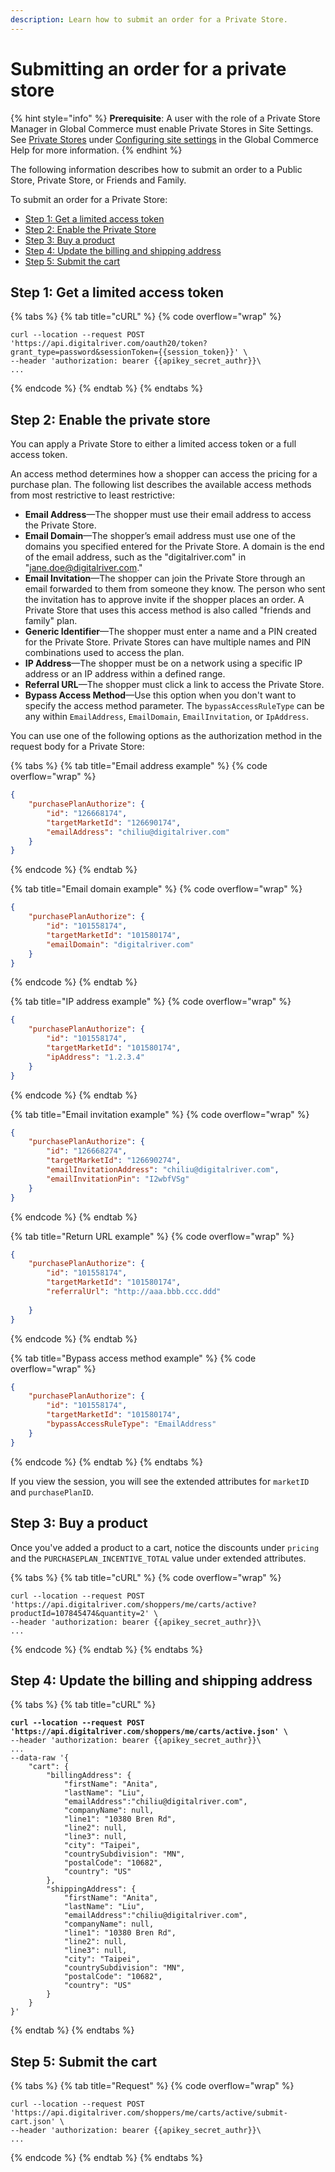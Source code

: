 ```yaml
---
description: Learn how to submit an order for a Private Store.
---
```


# Submitting an order for a private store

{% hint style="info" %}
**Prerequisite**: A user with the role of a Private Store Manager in Global Commerce must enable Private Stores in Site Settings. See [Private Stores](https://help.digitalriver.com/help/gc/Administration/Site/Configuring-site-settings.htm) under [Configuring site settings](https://help.digitalriver.com/help/gc/Administration/Site/Configuring-site-settings.htm) in the Global Commerce Help for more information.
{% endhint %}

The following information describes how to submit an order to a Public Store, Private Store, or Friends and Family.

To submit an order for a Private Store:

* [Step 1: Get a limited access token](submitting-an-order-for-a-private-store.md#step-1-get-a-limited-access-token)
* [Step 2: Enable the Private Store](submitting-an-order-for-a-private-store.md#step-2-enable-the-private-store)
* [Step 3: Buy a product](submitting-an-order-for-a-private-store.md#step-3-buy-a-product)
* [Step 4: Update the billing and shipping address](submitting-an-order-for-a-private-store.md#step-4-update-the-billing-and-shipping-address)
* [Step 5: Submit the cart](submitting-an-order-for-a-private-store.md#step-5-submit-the-cart)

## Step 1: Get a limited access token

{% tabs %}
{% tab title="cURL" %}
{% code overflow="wrap" %}
```http
curl --location --request POST 'https://api.digitalriver.com/oauth20/token?grant_type=password&sessionToken={{session_token}}' \
--header 'authorization: bearer {{apikey_secret_authr}}\
...
```
{% endcode %}
{% endtab %}
{% endtabs %}

## Step 2: Enable the private store

You can apply a Private Store to either a limited access token or a full access token.

An access method determines how a shopper can access the pricing for a purchase plan. The following list describes the available access methods from most restrictive to least restrictive:

* **Email Address**—The shopper must use their email address to access the Private Store.
* **Email Domain**—The shopper’s email address must use one of the domains you specified entered for the Private Store. A domain is the end of the email address, such as the "digitalriver.com" in "jane.doe@digitalriver.com."
* **Email Invitation**—The shopper can join the Private Store through an email forwarded to them from someone they know. The person who sent the invitation has to approve invite if the shopper places an order. A Private Store that uses this access method is also called "friends and family" plan.
* **Generic Identifier**—The shopper must enter a name and a PIN created for the Private Store. Private Stores can have multiple names and PIN combinations used to access the plan.
* **IP Address**—The shopper must be on a network using a specific IP address or an IP address within a defined range.
* **Referral URL**—The shopper must click a link to access the Private Store.
* **Bypass Access Method**—Use this option when you don't want to specify the access method parameter. The `bypassAccessRuleType` can be any within `EmailAddress`, `EmailDomain`, `EmailInvitation`,  or `IpAddress`.

You can use one of the following options as the authorization method in the request body for a Private Store:

{% tabs %}
{% tab title="Email address example" %}
{% code overflow="wrap" %}
```json
{
    "purchasePlanAuthorize": {
        "id": "126668174",
        "targetMarketId": "126690174",
        "emailAddress": "chiliu@digitalriver.com"
    }
}
```
{% endcode %}
{% endtab %}

{% tab title="Email domain example" %}
{% code overflow="wrap" %}
```json
{
    "purchasePlanAuthorize": {
        "id": "101558174",
        "targetMarketId": "101580174",
        "emailDomain": "digitalriver.com"
    }
}
```
{% endcode %}
{% endtab %}

{% tab title="IP address example" %}
{% code overflow="wrap" %}
```json
{
    "purchasePlanAuthorize": {
        "id": "101558174",
        "targetMarketId": "101580174",
        "ipAddress": "1.2.3.4"
    }
}
```
{% endcode %}
{% endtab %}

{% tab title="Email invitation example" %}
{% code overflow="wrap" %}
```json
{
    "purchasePlanAuthorize": {
        "id": "126668274",
        "targetMarketId": "126690274",
        "emailInvitationAddress": "chiliu@digitalriver.com",
        "emailInvitationPin": "I2wbfVSg"
    }
}
```
{% endcode %}
{% endtab %}

{% tab title="Return URL example" %}
{% code overflow="wrap" %}
```json
{
    "purchasePlanAuthorize": {
        "id": "101558174",
        "targetMarketId": "101580174",
        "referralUrl": "http://aaa.bbb.ccc.ddd"
         
    }
}
```
{% endcode %}
{% endtab %}

{% tab title="Bypass access method example" %}
{% code overflow="wrap" %}
```json
{
    "purchasePlanAuthorize": {
        "id": "101558174",
        "targetMarketId": "101580174",
        "bypassAccessRuleType": "EmailAddress"
    }
}
```
{% endcode %}
{% endtab %}
{% endtabs %}

If you view the session, you will see the extended attributes for `marketID` and `purchasePlanID`.

## Step 3: Buy a product

Once you've added a product to a cart, notice the discounts under `pricing` and the `PURCHASEPLAN_INCENTIVE_TOTAL` value under extended attributes.

{% tabs %}
{% tab title="cURL" %}
{% code overflow="wrap" %}
```http
curl --location --request POST 'https://api.digitalriver.com/shoppers/me/carts/active?productId=107845474&quantity=2' \
--header 'authorization: bearer {{apikey_secret_authr}}\
...
```
{% endcode %}
{% endtab %}
{% endtabs %}

## Step 4: Update the billing and shipping address

{% tabs %}
{% tab title="cURL" %}
<pre class="language-javascript" data-overflow="wrap"><code class="lang-javascript"><strong>curl --location --request POST 'https://api.digitalriver.com/shoppers/me/carts/active.json' \
</strong>--header 'authorization: bearer {{apikey_secret_authr}}\
...
--data-raw '{
    "cart": {
        "billingAddress": {
            "firstName": "Anita",
            "lastName": "Liu",
            "emailAddress":"chiliu@digitalriver.com",
            "companyName": null,
            "line1": "10380 Bren Rd",
            "line2": null,
            "line3": null,
            "city": "Taipei",
            "countrySubdivision": "MN",
            "postalCode": "10682",
            "country": "US"
        },
        "shippingAddress": {
            "firstName": "Anita",
            "lastName": "Liu",
            "emailAddress":"chiliu@digitalriver.com",
            "companyName": null,
            "line1": "10380 Bren Rd",
            "line2": null,
            "line3": null,
            "city": "Taipei",
            "countrySubdivision": "MN",
            "postalCode": "10682",
            "country": "US"
        }
    }
}'
</code></pre>
{% endtab %}
{% endtabs %}

## Step 5: Submit the cart

{% tabs %}
{% tab title="Request" %}
{% code overflow="wrap" %}
```http
curl --location --request POST 'https://api.digitalriver.com/shoppers/me/carts/active/submit-cart.json' \
--header 'authorization: bearer {{apikey_secret_authr}}\
...
```
{% endcode %}
{% endtab %}
{% endtabs %}
